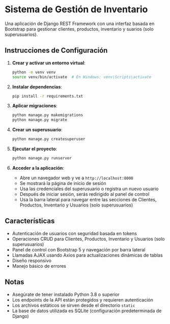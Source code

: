 # Sistema de Gestión de Inventario

Una aplicación de Django REST Framework con una interfaz basada en Bootstrap para gestionar clientes, productos, inventario y suarios (solo superusuarios).

## Instrucciones de Configuración

1. **Crear y activar un entorno virtual**:
   ```bash
   python -m venv venv
   source venv/bin/activate  # En Windows: venv\Scripts\activate
   ```

2. **Instalar dependencias**:
   ```bash
   pip install -r requirements.txt
   ```

3. **Aplicar migraciones**:
   ```bash
   python manage.py makemigrations
   python manage.py migrate
   ```

4. **Crear un superusuario**:
   ```bash
   python manage.py createsuperuser
   ```

5. **Ejecutar el proyecto**:
   ```bash
   python manage.py runserver
   ```

6. **Acceder a la aplicación**:
   - Abre un navegador web y ve a `http://localhost:8000`
   - Se mostrará la página de inicio de sesión
   - Usa las credenciales del superusuario o registra un nuevo usuario
   - Después de iniciar sesión, serás redirigido al panel de control
   - Usa la barra lateral para navegar entre las secciones de Clientes, Productos, Inventario y Usuarios (solo superusuarios)

## Características
- Autenticación de usuarios con seguridad basada en tokens
- Operaciones CRUD para Clientes, Productos, Inventario y Usuarios (solo superusuarios)
- Panel de control con Bootstrap 5 y navegación por barra lateral
- Llamadas AJAX usando Axios para actualizaciones dinámicas de tablas
- Diseño responsivo
- Manejo básico de errores

## Notas
- Asegúrate de tener instalado Python 3.8 o superior
- Los endpoints de la API están protegidos y requieren autenticación
- Los archivos estáticos se sirven desde el directorio `static`
- La base de datos utilizada es SQLite (configuración predeterminada de Django)